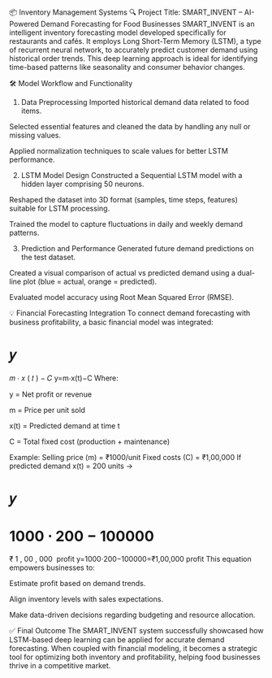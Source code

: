 📦 Inventory Management Systems
🔍 Project Title: SMART_INVENT – AI-Powered Demand Forecasting for Food Businesses
SMART_INVENT is an intelligent inventory forecasting model developed specifically for restaurants and cafés. It employs Long Short-Term Memory (LSTM), a type of recurrent neural network, to accurately predict customer demand using historical order trends. This deep learning approach is ideal for identifying time-based patterns like seasonality and consumer behavior changes.

🛠️ Model Workflow and Functionality
1. Data Preprocessing
Imported historical demand data related to food items.

Selected essential features and cleaned the data by handling any null or missing values.

Applied normalization techniques to scale values for better LSTM performance.

2. LSTM Model Design
Constructed a Sequential LSTM model with a hidden layer comprising 50 neurons.

Reshaped the dataset into 3D format (samples, time steps, features) suitable for LSTM processing.

Trained the model to capture fluctuations in daily and weekly demand patterns.

3. Prediction and Performance
Generated future demand predictions on the test dataset.

Created a visual comparison of actual vs predicted demand using a dual-line plot (blue = actual, orange = predicted).

Evaluated model accuracy using Root Mean Squared Error (RMSE).

💡 Financial Forecasting Integration
To connect demand forecasting with business profitability, a basic financial model was integrated:

𝑦
=
𝑚
⋅
𝑥
(
𝑡
)
−
𝐶
y=m⋅x(t)−C
Where:

y = Net profit or revenue

m = Price per unit sold

x(t) = Predicted demand at time t

C = Total fixed cost (production + maintenance)

Example:
Selling price (m) = ₹1000/unit
Fixed costs (C) = ₹1,00,000
If predicted demand x(t) = 200 units →

𝑦
=
1000
⋅
200
−
100000
=
₹
1
,
00
,
000
 profit
y=1000⋅200−100000=₹1,00,000 profit
This equation empowers businesses to:

Estimate profit based on demand trends.

Align inventory levels with sales expectations.

Make data-driven decisions regarding budgeting and resource allocation.

✅ Final Outcome
The SMART_INVENT system successfully showcased how LSTM-based deep learning can be applied for accurate demand forecasting. When coupled with financial modeling, it becomes a strategic tool for optimizing both inventory and profitability, helping food businesses thrive in a competitive market.
